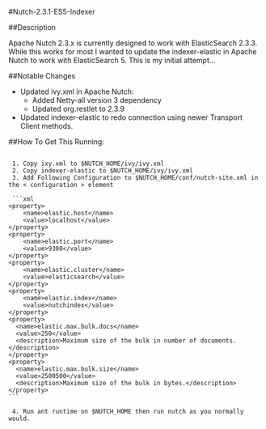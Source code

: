 #Nutch-2.3.1-ES5-Indexer

##Description

Apache Nutch 2.3.x is currently designed to work with ElasticSearch 2.3.3. While this works for most I wanted to update the indexer-elastic in Apache Nutch to work with ElasticSearch 5. This is my initial attempt...

##Notable Changes

 - Updated ivy.xml in Apache Nutch:
	 - Added Netty-all version 3 dependency
	 - Updated org.restlet to 2.3.9
 - Updated indexer-elastic to redo connection using newer Transport Client methods.
 
  
##How To Get This Running:

~~~$NUTCH_HOME refers to the extracted location of your Nutch instance. 

 1. Copy ixy.xml to $NUTCH_HOME/ivy/ivy.xml
 2. Copy indexer-elastic to $NUTCH_HOME/ivy/ivy.xml
 3. Add Following Configuration to $NUTCH_HOME/conf/nutch-site.xml in the < configuration > element
 
 ```xml
<property>
    <name>elastic.host</name>
    <value>localhost</value>
</property>
<property>
    <name>elastic.port</name>
    <value>9300</value>
</property>
<property>
    <name>elastic.cluster</name>
    <value>elasticsearch</value>
</property>
<property>
    <name>elastic.index</name>
    <value>nutchindex</value>
</property>
<property>
  <name>elastic.max.bulk.docs</name>
  <value>250</value>
  <description>Maximum size of the bulk in number of documents.</description>
</property>
<property>
  <name>elastic.max.bulk.size</name>
  <value>2500500</value>
  <description>Maximum size of the bulk in bytes.</description>
</property>
```

 4. Run ant runtime on $NUTCH_HOME then run nutch as you normally would.
